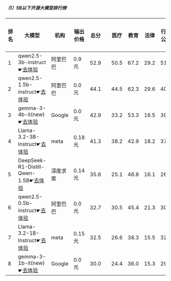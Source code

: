 ##### （1）5B以下开源大模型排行榜
|排名|大模型|机构|输出价格|总分| |医疗|教育|法律|行政公务|心理健康|推理与数学计算|语言与指令遵从|
|---|-----|---|-------|---|-|----|---|---|------|-------|-----------|------------|
|1|qwen2.5-3b-instruct☛[去体验](https://easyllm.site/static/modelcompare.html?type=open-source)|阿里巴巴|0.9元|52.9| |                    50.5|67.2|29.2|                    51.3|43.8|                    60.8|67.6|
|2|qwen2.5-1.5b-instruct☛[去体验](https://easyllm.site/static/modelcompare.html?type=open-source)|阿里巴巴|0.0元|44.1| |                    44.5|62.3|29.6|                    40.5|39.6|                    40.4|51.5|
|3|gemma-3-4b-it(new)☛[去体验](https://easyllm.site/static/modelcompare.html?type=open-source)|Google|0.0元|42.9| |                    33.2|53.3|16.5|                    39.5|29.2|                    70.7|58.0|
|4|Llama-3.2-3B-Instruct☛[去体验](https://easyllm.site/static/modelcompare.html?type=open-source)|meta|0.18元|41.3| |                    38.2|42.9|18.2|                    37.8|29.6|                    59.5|62.7|
|5|DeepSeek-R1-Distill-Qwen-1.5B☛[去体验](https://easyllm.site/static/modelcompare.html?type=open-source)|深度求索|0.14元|35.6| |                    25.1|46.8|16.1|                    26.4|23.9|                    63.8|47.1|
|6|qwen2.5-0.5b-instruct☛[去体验](https://easyllm.site/static/modelcompare.html?type=open-source)|阿里巴巴|0.0元|32.7| |                    30.5|45.4|21.3|                    30.7|24.5|                    37.0|39.2|
|7|Llama-3.2-1B-Instruct☛[去体验](https://easyllm.site/static/modelcompare.html?type=open-source)|meta|0.15元|32.5| |                    26.6|38.3|15.5|                    32.7|21.1|                    41.8|51.9|
|8|gemma-3-1b-it(new)☛[去体验](https://easyllm.site/static/modelcompare.html?type=open-source)|Google|0.0元|30.0| |                    24.4|36.0|15.3|                    29.0|20.6|                    36.3|48.2|
    
